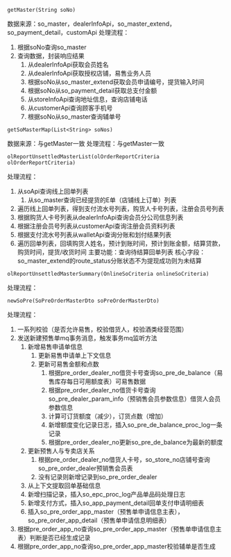
```
getMaster(String soNo)
```
数据来源：so_master，dealerInfoApi，so_master_extend，so_payment_detail，customApi
处理流程：
1. 根据soNo查询so_master
2. 查询数据，封装响应结果
	1. 从dealerInfoApi获取会员姓名
	2. 从dealerInfoApi获取授权店铺，易售业务人员
	3. 根据soNo从so_master_extend获取会员申请编号，提货输入时间
	4. 根据soNo从so_payment_detail获取总支付金额
	5. 从storeInfoApi查询地址信息，查询店铺电话
	6. 从customerApi查询顾客手机号
	7. 根据soNo从so_master查询辅单号

```
getSoMasterMap(List<String> soNos)
```
数据来源：与getMaster一致
处理流程：与getMaster一致

```
olReportUnsettledMasterList(olOrderReportCriteria olOrderReportCriteria)
```
处理流程：
1. 从soApi查询线上回单列表
	1. 从so_master查询已经提货的E单（店铺线上订单）列表
2. 遍历线上回单列表，得到支付流水号列表，购货人卡号列表，注册会员号列表
3. 根据购货人卡号列表从dealerInfoApi查询会员分公司信息列表
4. 根据注册会员号列表从customerApi查询注册会员资料列表
5. 根据支付流水号列表从walletApi查询分账和划付结果列表
6. 遍历回单列表，回填购货人姓名，预计到账时间，预计到账金额，结算贷款，购货时间，提货/收货时间
主要功能：查询待结算回单列表
核心字段：so_master_extend的route_status分账状态不为提现成功则为未结算

```
olReportUnsettledMasterSummary(OnlineSoCriteria onlineSoCriteria)
```
处理流程：

```
newSoPre(SoPreOrderMasterDto soPreOrderMasterDto)
```
处理流程：
1. 一系列校验（是否允许易售，校验借货人，校验酒类经营范围）
2. 发送新建预售单mq事务消息，触发事务mq监听方法
	1. 新增易售申请单信息
		1. 更新易售申请单上下文信息
		2. 更新可易售金额和点数
			1. 根据pre_order_dealer_no借货卡号查询so_pre_de_balance（易售库存每日可用额度表）可易售数据
			2. 根据pre_order_dealer_no借货卡号查询so_pre_dealer_param_info（预销售会员参数信息）借货人会员参数信息
			3. 计算可订货额度（减少），订货点数（增加）
			4. 新增额度变化记录日志，插入so_pre_de_balance_proc_log一条记录
			5. 根据pre_order_dealer_no更新so_pre_de_balance为最新的额度
	2. 更新预售人与专卖店关系
		1. 根据pre_order_dealer_no借货人卡号，so_store_no店铺号查询so_pre_order_dealer预销售会员表
		2. 没有记录则新增记录到so_pre_order_dealer
	3. 从上下文提取回单基础信息
	4. 新增扫描记录，插入so_epc_proc_log产品单品码处理日志
	5. 新增支付方式，插入so_app_payment_detail回单支付申请明细表
	6. 插入so_pre_order_app_master（预售单申请信息主表），so_pre_order_app_detail（预售单申请信息明细表）
3. 根据pre_order_app_no查询so_pre_order_app_master（预售单申请信息主表）判断是否已经生成记录
4. 根据pre_order_app_no查询so_pre_order_app_master校验辅单是否生成